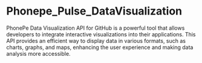 # Phonepe_Pulse_DataVisualization
PhonePe Data Visualization API for GitHub is a powerful tool that allows developers to integrate interactive visualizations into their applications. This API provides an efficient way to display data in various formats, such as charts, graphs, and maps, enhancing the user experience and making data analysis more accessible. 
